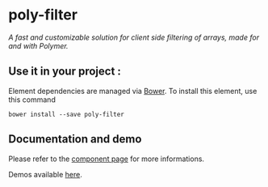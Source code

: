 # poly-filter

_A fast and customizable solution for client side filtering of arrays, made for and with Polymer._

## Use it in your project :

Element dependencies are managed via [Bower](http://bower.io/). To install this element,
use this command

    bower install --save poly-filter


## Documentation and demo

Please refer to the <a href="https://vguillou.github.io/webcomponents/poly-filter">component page</a> for more informations.

Demos available <a href="https://vguillou.github.io/webcomponents/poly-filter/demo">here</a>.
